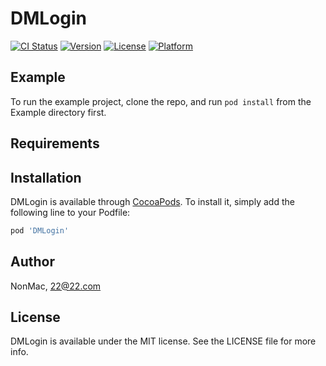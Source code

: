 # DMLogin

[![CI Status](https://img.shields.io/travis/NonMac/DMLogin.svg?style=flat)](https://travis-ci.org/NonMac/DMLogin)
[![Version](https://img.shields.io/cocoapods/v/DMLogin.svg?style=flat)](https://cocoapods.org/pods/DMLogin)
[![License](https://img.shields.io/cocoapods/l/DMLogin.svg?style=flat)](https://cocoapods.org/pods/DMLogin)
[![Platform](https://img.shields.io/cocoapods/p/DMLogin.svg?style=flat)](https://cocoapods.org/pods/DMLogin)

## Example

To run the example project, clone the repo, and run `pod install` from the Example directory first.

## Requirements

## Installation

DMLogin is available through [CocoaPods](https://cocoapods.org). To install
it, simply add the following line to your Podfile:

```ruby
pod 'DMLogin'
```

## Author

NonMac, 22@22.com

## License

DMLogin is available under the MIT license. See the LICENSE file for more info.

